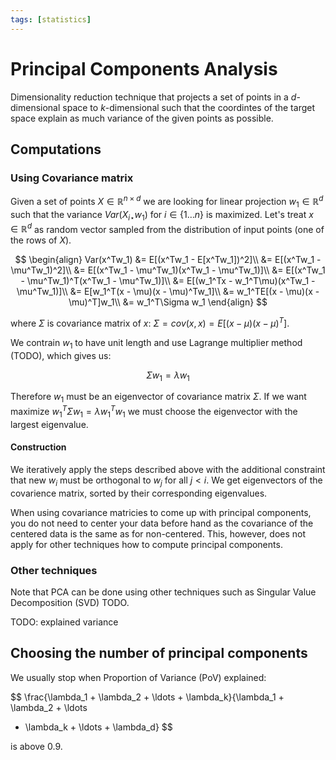```yaml
---
tags: [statistics]
---
```

# Principal Components Analysis

Dimensionality reduction technique that projects a set of points in a
$d$-dimensional space to $k$-dimensional such that the coordintes of the target
space explain as much variance of the given points as possible.

## Computations
### Using Covariance matrix

Given a set of points $X \in \mathbb{R}^{n \times d}$ we are looking for linear
projection $w_1 \in \mathbb{R}^d$ such that the variance $Var(X_{i\star}w_1)$
for $i \in \{1\dots n\}$ is maximized. Let's treat $x \in \mathbb{R}^d$ as
random vector sampled from the distribution of input points (one of the rows of
$X$).

$$
\begin{align}
Var(x^Tw_1) &= E[(x^Tw_1 - E[x^Tw_1])^2]\\
&= E[(x^Tw_1 - \mu^Tw_1)^2]\\
&= E[(x^Tw_1 - \mu^Tw_1)(x^Tw_1 - \mu^Tw_1)]\\
&= E[(x^Tw_1 - \mu^Tw_1)^T(x^Tw_1 - \mu^Tw_1)]\\
&= E[(w_1^Tx - w_1^T\mu)(x^Tw_1 - \mu^Tw_1)]\\
&= E[w_1^T(x - \mu)(x - \mu)^Tw_1]\\
&= w_1^TE[(x - \mu)(x - \mu)^T]w_1\\
&= w_1^T\Sigma w_1
\end{align}
$$

where $\Sigma$ is covariance matrix of $x$: $\Sigma = cov(x, x) = E[(x − \mu)(x −
\mu)^T]$.

We contrain $w_1$ to have unit length and use Lagrange multiplier method (TODO),
which gives us:

$$
\Sigma w_1 = \lambda w_1
$$

Therefore $w_1$ must be an eigenvector of covariance matrix $\Sigma$. If we want
maximize $w_1^T\Sigma w_1 = \lambda w_1^T w_1$ we must choose the eigenvector
with the largest eigenvalue.

#### Construction

We iteratively apply the steps described above with the additional constraint
that new $w_i$ must be orthogonal to $w_j$ for all $j<i$. We get eigenvectors of
the covarience matrix, sorted by their corresponding eigenvalues.

When using covariance matricies to come up with principal components, you do not
need to center your data before hand as the covariance of the centered data is
the same as for non-centered. This, however, does not apply for other techniques
how to compute principal components.

### Other techniques

Note that PCA can be done using other techniques such as Singular Value
Decomposition (SVD) TODO.

TODO: explained variance

## Choosing the number of principal components

We usually stop when Proportion of Variance (PoV) explained:

$$
\frac{\lambda_1 + \lambda_2 + \ldots + \lambda_k}{\lambda_1 + \lambda_2 + \ldots
+ \lambda_k + \ldots + \lambda_d}
$$

is above 0.9.
